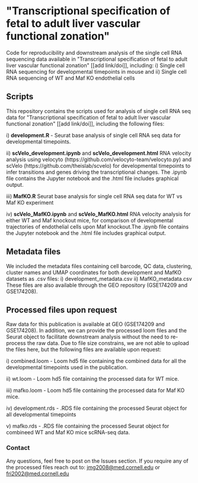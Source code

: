 # "Transcriptional specification of fetal to adult liver  vascular functional zonation"
Code for reproducibility and downstream analysis of the single cell RNA sequencing data available in "Transcriptional specification of fetal to adult liver  vascular functional zonation" [[add link/doi]], including: i) Single cell RNA sequencing for developmental timepoints in mouse and ii) Single cell RNA sequencing of WT and Maf KO endothelial cells

## Scripts
This repository contains the scripts used for analysis of single cell RNA seq data for "Transcriptional specification of fetal to adult liver  vascular functional zonation" [[add link/doi]], including the following files:
</p>
i) <strong>development.R</strong> - Seurat base analysis of single cell RNA seq data for developmental timepoints.
</p>
ii) <strong>scVelo_development.ipynb</strong> and <strong>scVelo_development.html</strong> RNA velocity analysis using velocyto (https://github.com/velocyto-team/velocyto.py) and scVelo (https://github.com/theislab/scvelo) for developmental timepoints to infer transitions and genes driving the transcriptional changes. The .ipynb file contains the Jupyter notebook and the .html file includes graphical output.
</p>
iii) <strong>MafKO.R</strong> Seurat base analysis for single cell RNA seq data for WT vs Maf KO experiment
</p>
iv) <strong>scVelo_MafKO.ipynb</strong> and <strong>scVelo_MafKO.html</strong> RNA velocity analysis for either WT and Maf knockout mice, for comparison of developmental trajectories of endothelial cells upon Maf knockout.The .ipynb file contains the Jupyter notebook and the .html file includes graphical output.

## Metadata files
We included the metadata files containing cell barcode, QC data, clustering, cluster names and UMAP coordinates for both development and MafKO datasets as .csv files:
i) development_metadata.csv
ii) MafKO_metadata.csv
These files are also available through the GEO repository (GSE174209 and GSE174208).

## Processed files upon request
Raw data for this publication is available at GEO (GSE174209 and GSE174208). In addition, we can provide the processed loom files and the Seurat object to facilitate downstream analysis without the need to re-process the raw data. Due to file size constrains, we are not able to upload the files here, but the following files are available upon request:
</p>
i) combined.loom - Loom hd5 file containing the combined data for all the developmental timepoints used in the publication.
</p>
ii) wt.loom - Loom hd5 file containing the processed data for WT mice.
</p>
iii) mafko.loom - Loom hd5 file containing the processed data for Maf KO mice.
</p>
iv) development.rds - .RDS file containing the processed Seurat object for all developmental timepoints
</p>
v) mafko.rds - .RDS file containing the processed Seurat object for combineed WT and Maf KO mice scRNA-seq data.

### Contact
Any questions, feel free to post on the Issues section. If you require any of the processed files reach out to:
jmg2008@med.cornell.edu or fri2002@med.cornell.edu
